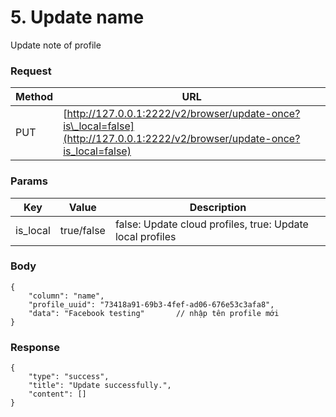 # 5. Update name

Update note of profile



### **Request** <a href="#request-1" id="request-1"></a>

| Method | URL                                                                                                                         |
| ------ | --------------------------------------------------------------------------------------------------------------------------- |
| PUT    | [http://127.0.0.1:2222/v2/browser/update-once?is\_local=false](http://127.0.0.1:2222/v2/browser/update-once?is_local=false) |

### **Params** <a href="#body-1" id="body-1"></a>

| Key       | Value      | Description                                               |
| --------- | ---------- | --------------------------------------------------------- |
| is\_local | true/false | false: Update cloud profiles, true: Update local profiles |

### **Body** <a href="#body-1-1" id="body-1-1"></a>

```
{
    "column": "name",     
    "profile_uuid": "73418a91-69b3-4fef-ad06-676e53c3afa8",
    "data": "Facebook testing"       // nhập tên profile mới
}
```

### **Response** <a href="#id-3.-response" id="id-3.-response"></a>

```
{
    "type": "success",
    "title": "Update successfully.",
    "content": []
}
```
